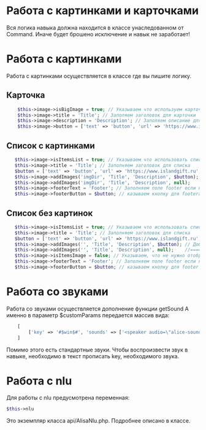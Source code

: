 # Работа с картинками и карточками
Вся логика навыка должна находится в классе унаследованном от Command. Иначе будет брошено исключение и навык не заработает!

# Работа с картинками
Работа с картинками осуществляется в классе где вы пишите логику.
## Карточка
```php
    $this->image->isBigImage = true; // Указываем что используем карточку
    $this->image->title = 'Title'; // Заполяем заголовок для карточки
    $this->image->description = 'Description'; // Заполяем описание для карточки
    $this->image->button = ['text' => 'button', 'url' => 'https://www.islandgift.ru', 'payload' => 'payload']; // Указываем кнопку, если необходимо. 
```
## Список с картинками
```php
   $this->image->isItemsList = true; // Указываем что использовать список
   $this->image->title = 'Title'; // Заполняем заголовок для списка
   $button = ['text' => 'button', 'url' => 'https://www.islandgift.ru', 'payload' => 'payload']; // Создаем кнопку
   $this->image->addImages('imgDir', 'Title', 'Description', $button); // Добавляем картинки 
   $this->image->addImages('imgDir', 'Title', 'Description', null);    //===================
   $this->image->footerText = 'Footer'; // Заполняем поле footer если необходимо
   $this->image->footerButton = $button; // казываем кнопку для footera
```
## Список без картинок
```php
   $this->image->isItemsList = true; // Указываем что использовать список
   $this->image->title = 'Title'; // Заполняем заголовок для списка
   $button = ['text' => 'button', 'url' => 'https://www.islandgift.ru', 'payload' => 'payload']; // Создаем кнопку
   $this->image->addImages('', 'Title', 'Description', $button); // Добавляем картинки 
   $this->image->addImages('', 'Title', 'Description', null);    //===================
   $this->image->isItemsImage = false; // Указываем, что не нужно отображать картинки
   $this->image->footerText = 'Footer'; // Заполняем поле footer если необходимо
   $this->image->footerButton = $button; // казываем кнопку для footer`a
```

# Работа со звуками
Работа со звуками осуществляется дополнение функции getSound
А именно в параметр $customParams передается массив вида:
```php
    [
        ['key' => '#$win$#', 'sounds' => ['<speaker audio=\"alice-sounds-game-win-1.opus\">', '<speaker audio=\"alice-sounds-game-win-2.opus\">', '<speaker audio=\"alice-sounds-game-win-3.opus\">',]],
    ]
```
Помимо этого есть стандартные звуки.
Чтобы воспроизвести звук в навыке, необходимо в текст прописать key, необходимого звука.

# Работа с nlu
Для работы с nlu предусмотрена переменная:
```php
$this->nlu
```
Это экземпляр класса api/AlisaNlu.php.
Подробнее описано в классе.